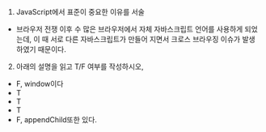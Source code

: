 1. JavaScript에서 표준이 중요한 이유를 서술

- 브라우저 전쟁 이후 수 많은 브라우저에서 자체 자바스크립트 언어를 사용하게 되었는데, 이 때 서로 다른 자바스크립트가 만들어 지면서 크로스 브라우징 이슈가 발생하였기 때문이다.



2. 아래의 설명을 읽고 T/F 여부를 작성하시오,

- F, window이다
- T
- T
- T
- F, appendChild또한 있다.


